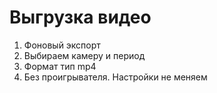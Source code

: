 # Выгрузка видео
1. Фоновый экспорт
2. Выбираем камеру и период
3. Формат тип mр4
4. Без проигрывателя. Настройки не меняем